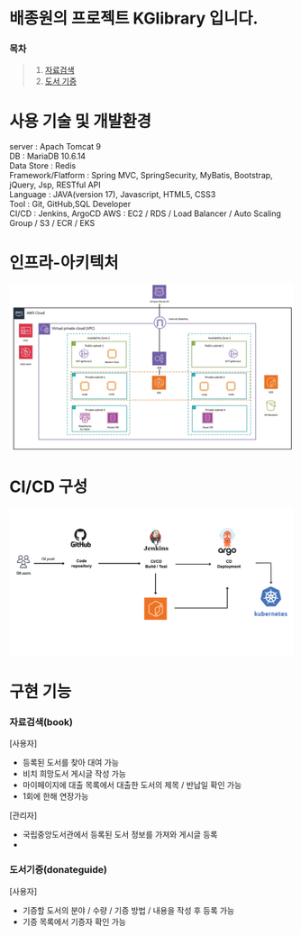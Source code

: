 # 배종원의 프로젝트 KGlibrary 입니다.

### 목차

> 1. [자료검색](#자료검색book)
> 2. [도서 기증](#도서기증donateguide)



# 사용 기술 및 개발환경
server : Apach Tomcat 9 <br>
DB : MariaDB 10.6.14 <br>
Data Store : Redis<br>
Framework/Flatform : Spring MVC, SpringSecurity, MyBatis, Bootstrap, jQuery, Jsp, RESTful API<br>
Language : JAVA(version 17), Javascript, HTML5, CSS3<br>
Tool :  Git, GitHub,SQL Developer<br>
CI/CD : Jenkins, ArgoCD
AWS : EC2 / RDS / Load Balancer / Auto Scaling Group / S3 / ECR / EKS

# 인프라-아키텍처
<img src="https://github.com/baejongwon/jongwon-git-img/blob/main/Infrastructure%20Architecture.jpg" width=1200px alt="아키텍처"> 

# CI/CD 구성
<img src="https://github.com/baejongwon/jongwon-git-img/blob/main/cicd.png" width=1200px alt="cicd구성"> 


# 구현 기능
  
  ### 자료검색(book)
  [사용자]
  
  - 등록된 도서를 찾아 대여 가능
  - 비치 희망도서 게시글 작성 가능
  - 마이페이지에 대출 목록에서 대출한 도서의 제목 / 반납일 확인 가능
  - 1회에 한해 연장가능
  
  [관리자]
  - 국립중앙도서관에서 등록된 도서 정보를 가져와 게시글 등록
  - 

  ### 도서기증(donateguide)
  [사용자]
  
  - 기증할 도서의 분야 / 수량 / 기증 방법 / 내용을 작성 후 등록 가능
  - 기증 목록에서 기증자 확인 가능
